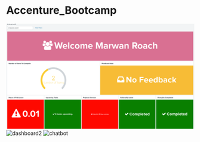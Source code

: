 # Accenture_Bootcamp

![dashboard](dashboard_one.png)
![dashboard2](dashboard_two.pg)
![chatbot](chatbot_demo.gif)
